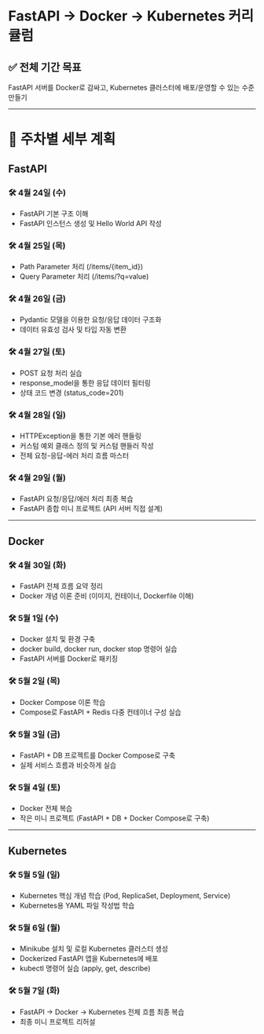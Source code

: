 # FastAPI → Docker → Kubernetes 커리큘럼

## ✅ 전체 기간 목표
FastAPI 서버를 Docker로 감싸고, Kubernetes 클러스터에 배포/운영할 수 있는 수준 만들기

---


# 📅 주차별 세부 계획

## FastAPI
### 🛠️ 4월 24일 (수)

- FastAPI 기본 구조 이해
- FastAPI 인스턴스 생성 및 Hello World API 작성

### 🛠️ 4월 25일 (목)

- Path Parameter 처리 (/items/{item_id})
- Query Parameter 처리 (/items/?q=value)

### 🛠️ 4월 26일 (금)

- Pydantic 모델을 이용한 요청/응답 데이터 구조화
- 데이터 유효성 검사 및 타입 자동 변환

### 🛠️ 4월 27일 (토)

- POST 요청 처리 실습
- response_model을 통한 응답 데이터 필터링
- 상태 코드 변경 (status_code=201)

### 🛠️ 4월 28일 (일)

- HTTPException을 통한 기본 에러 핸들링
- 커스텀 예외 클래스 정의 및 커스텀 핸들러 작성
- 전체 요청-응답-에러 처리 흐름 마스터

### 🛠️ 4월 29일 (월)

- FastAPI 요청/응답/에러 처리 최종 복습
- FastAPI 종합 미니 프로젝트 (API 서버 직접 설계)

---

## Docker
### 🛠️ 4월 30일 (화)

- FastAPI 전체 흐름 요약 정리
- Docker 개념 이론 준비 (이미지, 컨테이너, Dockerfile 이해)

### 🛠️ 5월 1일 (수)

- Docker 설치 및 환경 구축
- docker build, docker run, docker stop 명령어 실습
- FastAPI 서버를 Docker로 패키징

### 🛠️ 5월 2일 (목)

- Docker Compose 이론 학습
- Compose로 FastAPI + Redis 다중 컨테이너 구성 실습

### 🛠️ 5월 3일 (금)

- FastAPI + DB 프로젝트를 Docker Compose로 구축
- 실제 서비스 흐름과 비슷하게 실습

### 🛠️ 5월 4일 (토)

- Docker 전체 복습
- 작은 미니 프로젝트 (FastAPI + DB + Docker Compose로 구축)

---

## Kubernetes

### 🛠️ 5월 5일 (일)

- Kubernetes 핵심 개념 학습 (Pod, ReplicaSet, Deployment, Service)
- Kubernetes용 YAML 파일 작성법 학습

### 🛠️ 5월 6일 (월)

- Minikube 설치 및 로컬 Kubernetes 클러스터 생성
- Dockerized FastAPI 앱을 Kubernetes에 배포
- kubectl 명령어 실습 (apply, get, describe)

### 🛠️ 5월 7일 (화)

- FastAPI → Docker → Kubernetes 전체 흐름 최종 복습
- 최종 미니 프로젝트 리허설